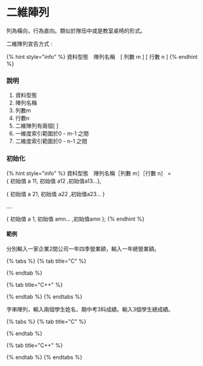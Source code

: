 # 二維陣列

列為橫向，行為直向。類似於隊伍中或是教室桌椅的形式。

二維陣列宣告方式 :

{% hint style="info" %}
資料型態　陣列名稱　\[ 列數 m \] \[ 行數 n \]
{% endhint %}

### 說明

1. 資料型態
2. 陣列名稱
3. 列數m
4. 行數n 
5. 二維陣列有兩個\[ \]
6. 一維度索引範圍於0 - m-1 之間
7. 二維度索引範圍於0 - n-1 之間

### 初始化

{% hint style="info" %}
資料型態　陣列名稱［列數 m］［行數 n］ =  
{ 初始值 a 11, 初始值 a12 ,初始值a13...},

{ 初始值 a 21, 初始值 a22 ,初始值a23... }

....

{ 初始值 a 1, 初始值 amn... ,初始值amn };
{% endhint %}

#### 範例

分別輸入一家企業2間公司一年四季營業額，輸入一年總營業額。

{% tabs %}
{% tab title="C" %}

{% endtab %}

{% tab title="C++" %}

{% endtab %}
{% endtabs %}

字串陣列，輸入兩個學生姓名、期中考3科成績。輸入3個學生總成績。

{% tabs %}
{% tab title="C" %}

{% endtab %}

{% tab title="C++" %}

{% endtab %}
{% endtabs %}

